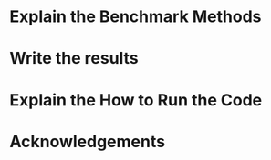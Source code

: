 # Explain the Benchmark Methods

# Write the results

# Explain the How to Run the Code 

# Acknowledgements
